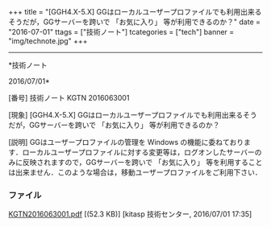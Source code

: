 ﻿+++
title = "[GGH4.X-5.X] GGはローカルユーザープロファイルでも利用出来るそうだが，GGサーバーを跨いで 「お気に入り」 等が利用できるのか？"
date = "2016-07-01"
ttags = ["技術ノート"]
tcategories = ["tech"]
banner = "img/technote.jpg"
+++

-----------------------------------------------------------------------------------------------------------------------------

*技術ノート

2016/07/01*


[番号]
技術ノート KGTN 2016063001

[現象]
[GGH4.X-5.X]
GGはローカルユーザープロファイルでも利用出来るそうだが，GGサーバーを跨いで
「お気に入り」 等が利用できるのか？

[説明]
GGはユーザープロファイルの管理を Windows
の機能に委ねております．ローカルユーザープロファイルに対する変更等は，ログオンしたサーバーのみに反映されますので，GGサーバーを跨いで
「お気に入り」
等を利用することは出来ません．このような場合は，移動ユーザープロファイルをご利用下さい．


### ファイル

 
 


[KGTN2016063001.pdf](http://techreport.kitasp.net/attachments/download/2769/KGTN2016063001.pdf)
 [(52.3 KB)] [kitasp 技術センター, 2016/07/01
17:35]


 


 

